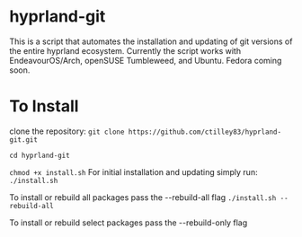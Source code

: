# hyprland-git
This is a script that automates the installation and updating of git versions of the entire hyprland ecosystem. Currently the script works with EndeavourOS/Arch, openSUSE Tumbleweed, and Ubuntu. Fedora coming soon.

# To Install
clone the repository:
```git clone https://github.com/ctilley83/hyprland-git.git```

```cd hyprland-git```


```chmod +x install.sh```
For initial installation and updating simply run:
```./install.sh```

To install or rebuild all packages pass the --rebuild-all flag
```./install.sh --rebuild-all```

To install or rebuild select packages pass the --rebuild-only flag
``` ./install.sh --rebuild-only "Hyprland" "aquamarine" "hyprutils"

